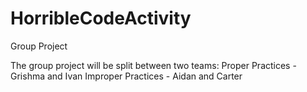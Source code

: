 # HorribleCodeActivity
Group Project

The group project will be split between two teams: 
Proper Practices -   Grishma and Ivan
Improper Practices - Aidan and Carter
